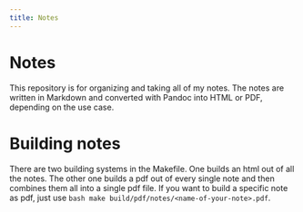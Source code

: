 ```yaml
---
title: Notes
---
```

# Notes

This repository is for organizing and taking all of my notes. The notes are
written in Markdown and converted with Pandoc into HTML or PDF, depending on
the use case.

# Building notes

There are two building systems in the Makefile. One builds an html out of all
the notes. The other one builds a pdf out of every single note and then
combines them all into a single pdf file. If you want to build a specific note
as pdf, just use ```bash make build/pdf/notes/<name-of-your-note>.pdf```.
